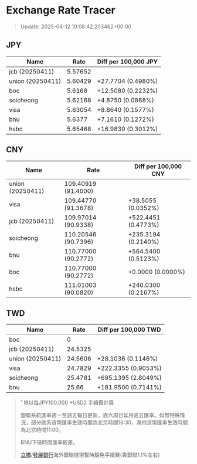 # Exchange Rate Tracer

> Update: 2025-04-12 10:08:42.203462+00:00

## JPY

| Name             |    Rate | Diff per 100,000 JPY   |
|------------------|---------|------------------------|
| jcb (20250411)   | 5.57652 |                        |
| union (20250411) | 5.60429 | +27.7704 (0.4980%)     |
| boc              | 5.6168  | +12.5080 (0.2232%)     |
| soicheong        | 5.62168 | +4.8750 (0.0868%)      |
| visa             | 5.63054 | +8.8640 (0.1577%)      |
| bnu              | 5.6377  | +7.1610 (0.1272%)      |
| hsbc             | 5.65468 | +16.9830 (0.3012%)     |

## CNY

| Name             | Rate                | Diff per 100,000 CNY   |
|------------------|---------------------|------------------------|
| union (20250411) | 109.40919	(91.4000) |                        |
| visa             | 109.44770	(91.3678) | +38.5055 (0.0352%)     |
| jcb (20250411)   | 109.97014	(90.9338) | +522.4451 (0.4773%)    |
| soicheong        | 110.20546	(90.7396) | +235.3194 (0.2140%)    |
| bnu              | 110.77000	(90.2772) | +564.5400 (0.5123%)    |
| boc              | 110.77000	(90.2772) | +0.0000 (0.0000%)      |
| hsbc             | 111.01003	(90.0820) | +240.0300 (0.2167%)    |

## TWD

| Name             |    Rate | Diff per 100,000 TWD   |
|------------------|---------|------------------------|
| boc              |  0      |                        |
| jcb (20250411)   | 24.5325 |                        |
| union (20250411) | 24.5606 | +28.1036 (0.1146%)     |
| visa             | 24.7829 | +222.3355 (0.9053%)    |
| soicheong        | 25.4781 | +695.1395 (2.8049%)    |
| bnu              | 25.66   | +181.9500 (0.7141%)    |


> ¹ IB以每JPY100,000 +USD2 手續費計算
>
> 銀聯系統匯率週一至週五每日更新，週六周日延用週五匯率。如無特殊情況，部分歐系貨幣匯率生效時間為北京時間16:30，其他貨幣匯率生效時間為北京時間11:00。
>
> BNU下班時間匯率較差。
>
> [立橋](https://www.wlbank.com.mo/uploads/ueditor/file/20181211/1544536513900230.pdf)/[發展銀行](https://www.mdb.com.mo/Service_Charges_20230728.pdf)海外銀聯提現暫時豁免手續費(貴銀聯1.1%左右)

